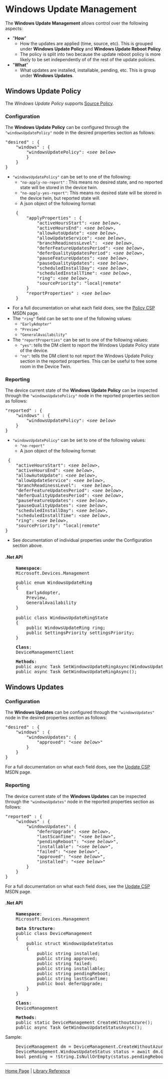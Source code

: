 # Windows Update Management

The **Windows Update Management** allows control over the following aspects:

- "**How**"
  - How the updates are applied (time, source, etc). This is grouped under **Windows Update Policy** and **Windows Update Reboot Policy**.
  - The policy is split into two because the update reboot policy is more likely to be set independently of of the rest of the update policies.
- "**What**"
  - What updates are installed, installable, pending, etc. This is group under **Windows Updates**.

## Windows Update Policy

The *Windows Update Policy* supports [Source Policy](source-policy.md).

### Configuration

The **Windows Update Policy** can be configured through the ```"windowsUpdatePolicy"``` node in the desired properties section as follows:

<pre>
"desired" : {
    "windows" : {
        "windowsUpdatePolicy": &lt;<i>see below</i>&gt;
        }
    }
}
</pre>

- ```"windowsUpdatePolicy"``` can be set to one of the following:
    - ```"no-apply-no-report"``` : This means no desired state, and no reported state will be stored in the device twin.
  - ```"no-apply-yes-report"```: This means no desired state will be stored in the device twin, but reported state will.
  - A json object of the following format:

<pre>
    {
        "applyProperties" : {
            "activeHoursStart": &lt;<i>see below</i>&gt;,
            "activeHoursEnd": &lt;<i>see below</i>&gt;,
            "allowAutoUpdate": &lt;<i>see below</i>&gt;,
            "allowUpdateService": &lt;<i>see below</i>&gt;,
            "branchReadinessLevel":  &lt;<i>see below</i>&gt;,
            "deferFeatureUpdatesPeriod": &lt;<i>see below</i>&gt;,
            "deferQualityUpdatesPeriod": &lt;<i>see below</i>&gt;,
            "pauseFeatureUpdates": &lt;<i>see below</i>&gt;,
            "pauseQualityUpdates": &lt;<i>see below</i>&gt;,
            "scheduledInstallDay": &lt;<i>see below</i>&gt;,
            "scheduledInstallTime": &lt;<i>see below</i>&gt;,
            "ring": &lt;<i>see below</i>&gt;,
            "sourcePriority": "local|remote"
        }
        "reportProperties" : &lt;<i>see below</i>&gt;
    }
</pre>

- For a full documentation on what each field does, see the [Policy CSP](https://msdn.microsoft.com/en-us/windows/hardware/commercialize/customize/mdm/policy-configuration-service-provider) MSDN page.
- The ```"ring"``` field can be set to one of the following values:
  - ```"EarlyAdopter"```
  - ```"Preview"```
  - ```"GeneralAvailability"```
- The ```"reportProperties"``` can be set to one of the following values:
  - ```"yes"```: tells the DM client to report the Windows Update Policy state of the device.
  - ```"no"```: tells the DM client to not report the Windows Update Policy section in the reported properties. This can be useful to free some room in the Device Twin.

### Reporting

The device current state of the **Windows Update Policy** can be inspected through the ```"windowsUpdatePolicy"``` node in the reported properties section as follows:

<pre>
"reported" : {
    "windows" : {
        "windowsUpdatePolicy": &lt;<i>see below</i>&gt;
    }
}
</pre>


- ```"windowsUpdatePolicy"``` can be set to one of the following values:
  - ```"no-report"```
  - A json object of the following format:
<pre>
 {
    "activeHoursStart": &lt;<i>see below</i>&gt;,
    "activeHoursEnd": &lt;<i>see below</i>&gt;,
    "allowAutoUpdate": &lt;<i>see below</i>&gt;,
    "allowUpdateService": &lt;<i>see below</i>&gt;,
    "branchReadinessLevel":  &lt;<i>see below</i>&gt;,
    "deferFeatureUpdatesPeriod": &lt;<i>see below</i>&gt;,
    "deferQualityUpdatesPeriod": &lt;<i>see below</i>&gt;,
    "pauseFeatureUpdates": &lt;<i>see below</i>&gt;,
    "pauseQualityUpdates": &lt;<i>see below</i>&gt;,
    "scheduledInstallDay": &lt;<i>see below</i>&gt;,
    "scheduledInstallTime": &lt;<i>see below</i>&gt;,
    "ring": &lt;<i>see below</i>&gt;,
    "sourcePriority": "local|remote"
}
</pre>

- See documentation of individual properties under the Configuration section above.

#### .Net API

<pre>
    <b>Namespace</b>:
    Microsoft.Devices.Management
</pre>

<pre>
    public enum WindowsUpdateRing
    {
        EarlyAdopter,
        Preview,
        GeneralAvailability
    }

    public class WindowsUpdateRingState
    {
        public WindowsUpdateRing ring;
        public SettingsPriority settingsPriority;
    }
</pre>

<pre>
    <b>Class</b>:
    DeviceManagementClient
</pre>

<pre>
    <b>Methods</b>:
    public async Task SetWindowsUpdateRingAsync(WindowsUpdateRingState state);
    public async Task<WindowsUpdateRingState> GetWindowsUpdateRingAsync();
</pre>

## Windows Updates

### Configuration

The **Windows Updates** can be configured through the ```"windowsUpdates"``` node in the desired properties section as follows:

<pre>
"desired" : {
    "windows" : {
        "windowsUpdates": {
            "approved": "&lt;<i>see below</i>&gt;"
        }
    }
}
</pre>

For a full documentation on what each field does, see the [Update CSP](https://msdn.microsoft.com/en-us/windows/hardware/commercialize/customize/mdm/update-csp) MSDN page.

### Reporting

The device current state of the **Windows Updates** can be inspected through the ```"windowsUpdates"``` node in the reported properties section as follows:

<pre>
"reported" : {
    "windows" : {
        "windowsUpdates": {
            "deferUpgrade": &lt;<i>see below</i>&gt;,
            "lastScanTime": "&lt;<i>see below</i>&gt;",
            "pendingReboot": "&lt;<i>see below</i>&gt;",
            "installable": "&lt;<i>see below</i>&gt;",
            "failed": "&lt;<i>see below</i>&gt;",
            "approved": "&lt;<i>see below</i>&gt;",
            "installed": "&lt;<i>see below</i>&gt;"
        }
    }
}
</pre>

For a full documentation on what each field does, see the [Update CSP](https://msdn.microsoft.com/en-us/windows/hardware/commercialize/customize/mdm/update-csp) MSDN page.

#### .Net API

<pre>
    <b>Namespace</b>:
    Microsoft.Devices.Management
</pre>

<pre>
    <b>Data Structure</b>:
    public class DeviceManagement
    {
        public struct WindowsUpdateStatus
        {
            public string installed;
            public string approved;
            public string failed;
            public string installable;
            public string pendingReboot;
            public string lastScanTime;
            public bool deferUpgrade;
        }
    }
</pre>

<pre>
    <b>Class</b>:
    DeviceManagement
</pre>

<pre>
    <b>Methods</b>:
    public static DeviceManagement CreateWithoutAzure();
    public async Task<DeviceManagement.WindowsUpdateStatus> GetWindowsUpdateStatusAsync();
</pre>

Sample:

<pre>
    DeviceManagement dm = DeviceManagement.CreateWithoutAzure();
    DeviceManagement.WindowsUpdateStatus status = await dm.GetWindowsUpdateStatusAsync();
    bool pending = !String.IsNullOrEmpty(status.pendingReboot);
</pre>


----

[Home Page](../README.md) | [Library Reference](library-reference.md)